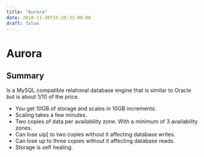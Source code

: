 ```yaml
---
title: "Aurora"
date: 2018-11-30T15:20:33-08:00
draft: false
---
```


# Aurora
## Summary
Is a MySQL compatible relational database engine that is similar to Oracle but is about 1/10 of the price.
* You get 10GB of storage and scales in 10GB increments.
* Scaling takes a few minutes.
* Two copies of data per availability zone. With a minimum of 3 availability zones.
* Can lose uip[ to two copies without it affecting database writes.
* Can lose up to three copies without it affecting database reads.
* Storage is self healing.